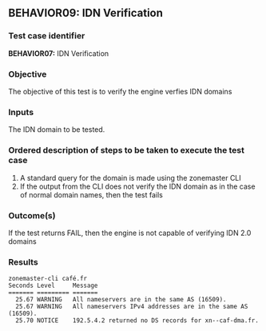 ## BEHAVIOR09: IDN Verification 

### Test case identifier

**BEHAVIOR07:** IDN Verification 

### Objective 

The objective of this test is to verify the engine verfies IDN domains

### Inputs

The IDN domain to be tested.

### Ordered description of steps to be taken to execute the test case

1. A standard query for the domain is made using the zonemaster CLI
2. If the output from the CLI does not verify the IDN domain as in the case of
normal domain names, then the test fails 

### Outcome(s)

If the test returns FAIL, then the engine is not capable of verifying IDN 2.0
domains

### Results
``` 
zonemaster-cli café.fr
Seconds Level     Message
======= ========= =======
  25.67 WARNING   All nameservers are in the same AS (16509).
  25.67 WARNING   All nameservers IPv4 addresses are in the same AS (16509).
  25.70 NOTICE    192.5.4.2 returned no DS records for xn--caf-dma.fr.


